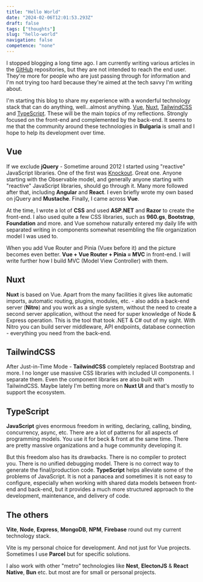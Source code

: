 ```yaml
---
title: "Hello World"
date: "2024-02-06T12:01:53.293Z"
draft: false
tags: ["thoughts"]
slug: "hello-world"
navigation: false
competence: "none"
---
```


I stopped blogging a long time ago. I am currently writing various articles in the [GitHub](https://github.com/howbizarre) repositories, but they are not intended to reach the end user. They're more for people who are just passing through for information and I'm not trying too hard because they're aimed at the tech savvy I'm writing about.

<!--more-->

I'm starting this blog to share my experience with a wonderful technology stack that can do anything, well...almost anything. [Vue](https://vuejs.org/), [Nuxt](https://nuxt.com/), [TailwindCSS](https://tailwindcss.com/) and [TypeScript](https://www.typescriptlang.org/). These will be the main topics of my reflections. Strongly focused on the front-end and complemented by the back-end. It seems to me that the community around these technologies in **Bulgaria** is small and I hope to help its development over time.

## Vue

If we exclude **jQuery** - Sometime around 2012 I started using "reactive" JavaScript libraries. One of the first was [Knockout](https://knockoutjs.com/). Great one. Anyone starting with the Observable model, and generally anyone starting with "reactive" JavaScript libraries, should go through it. Many more followed after that, including **Angular** and **React**. I even briefly wrote my own based on jQuery and **Mustache**. Finally, I came across **Vue**.

At the time, I wrote a lot of **CSS** and used **ASP.NET** and **Razor** to create the front-end. I also used quite a few CSS libraries, such as **960.gs**, **Bootstrap**, **Foundation** and more. and Vue somehow naturally entered my daily life with separated writing in components somewhat resembling the file organization model I was used to.

When you add Vue Router and Pinia (Vuex before it) and the picture becomes even better. **Vue + Vue Router + Pinia = MVC** in front-end. I will write further how I build MVC (Model View Controller) with them.

## Nuxt

**Nuxt** is based on Vue. Apart from the many facilities it gives like automatic imports, automatic routing, plugins, modules, etc. - also adds a back-end server (**Nitro**) and you work as a single system, without the need to create a second server application, without the need for super knowledge of Node & Express operation. This is the tool that took .NET & C# out of my sight. With Nitro you can build server middleware, API endpoints, database connection - everything you need from the back-end.

## TailwindCSS

After Just-in-Time Mode - **TailwindCSS** completely replaced Bootstrap and more. I no longer use massive CSS libraries with included UI components. I separate them. Even the component libraries are also built with TailwindCSS. Maybe lately I'm betting more on **Nuxt UI** and that's mostly to support the ecosystem.

## TypeScript

**JavaScript** gives enormous freedom in writing, declaring, calling, binding, concurrency, async, etc. There are a lot of patterns for all aspects of programming models. You use it for beck & front at the same time. There are pretty massive organizations and a huge community developing it.

But this freedom also has its drawbacks. There is no compiler to protect you. There is no unified debugging model. There is no correct way to generate the final/production code. **TypeScript** helps alleviate some of the problems of JavaScript. It is not a panacea and sometimes it is not easy to configure, especially when working with shared data models between front-end and back-end, but it provides a much more structured approach to the development, maintenance, and delivery of code.

## The others

**Vite**, **Node**, **Express**, **MongoDB**, **NPM**, **Firebase** round out my current technology stack.

Vite is my personal choice for development. And not just for Vue projects. Sometimes I use **Parcel** but for specific solutions.

I also work with other "metro" technologies like **Nest**, **ElectonJS** & **React Native**, **Bun** etc. but most are for small or personal projects.
